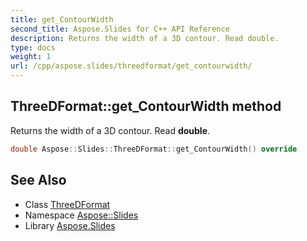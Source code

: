 ```yaml
---
title: get_ContourWidth
second_title: Aspose.Slides for C++ API Reference
description: Returns the width of a 3D contour. Read double.
type: docs
weight: 1
url: /cpp/aspose.slides/threedformat/get_contourwidth/
---
```

## ThreeDFormat::get_ContourWidth method


Returns the width of a 3D contour. Read **double**.

```cpp
double Aspose::Slides::ThreeDFormat::get_ContourWidth() override
```

## See Also

* Class [ThreeDFormat](../)
* Namespace [Aspose::Slides](../../)
* Library [Aspose.Slides](../../../)
